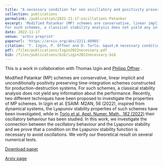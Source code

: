 ```yaml
---
title: "A necessary condition for non oscillatory and positivity preserving time-integration schemes"
collection: publications
permalink: /publication/2022-11-17-oscillations-Patankar
excerpt: 'Modified Patankar (MP) schemes are conservative, linear implicit and unconditionally positivity preserving time-integration schemes constructed for production-destruction systems. 
For such schemes, a classical stability analysis does not yield any information about the performance. Recently, two different techniques have been proposed to investigate the properties of MP schemes. In Izgin et al. ESAIM: M2AN, 56 (2022), inspired from dynamical systems, the Lyapunov stability properties of such schemes have been investigated, while in [Torlo et al. Appl. Numer. Math., 182 (2022)](/publication/2021-08-18-stability-patankar) their oscillatory behaviour has been studied. In this work, we investigate the connection between the oscillatory behaviour and the Lyapunov stability and we prove that a condition on the Lyapunov stability function is necessary to avoid oscillations. We verify our theoretical result on several numerical tests.    [Download paper](/files/publications/Izgin2022necessary.pdf)'
date: 2022-11-17
venue: 'arXiv preprint'
paperurl: 'https://arxiv.org/abs/2211.08905'
citation: 'T. Izgin, P. Öffner and D. Torlo. &quot;A necessary condition for non oscillatory and positivity preserving time-integration schemes.&quot; (2022) <i>arXiv preprint</i>, arXiv:2211.08905.'
pdf: /files/publications/Izgin2022necessary.pdf
bib: /files/publications/bib/izgin2022necessary.bib
---
```

This is a work in collaboration with Thomas Izgin and  [Philipp Öffner](https://philippoeffner.de/) .

Modified Patankar (MP) schemes are conservative, linear implicit and unconditionally positivity preserving time-integration schemes constructed for production-destruction systems. 
For such schemes, a classical stability analysis does not yield any information about the performance. Recently, two different techniques have been proposed to investigate the properties of MP schemes. In Izgin et al. ESAIM: M2AN, 56 (2022), inspired from dynamical systems, the Lyapunov stability properties of such schemes have been investigated, while in [Torlo et al. Appl. Numer. Math., 182 (2022)](/publication/2021-08-18-stability-patankar) their oscillatory behaviour has been studied. In this work, we investigate the connection between the oscillatory behaviour and the Lyapunov stability and we prove that a condition on the Lyapunov stability function is necessary to avoid oscillations. We verify our theoretical result on several numerical tests.

[Download paper](/files/publications/Izgin2022necessary.pdf)

[Arxiv page](https://arxiv.org/abs/2211.08905)

